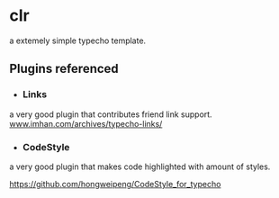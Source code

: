# clr
a extemely simple typecho template.


## Plugins referenced
* ### Links

a very good plugin that contributes friend link support. www.imhan.com/archives/typecho-links/


* ### CodeStyle

a very good plugin that makes code highlighted with amount of styles.

https://github.com/hongweipeng/CodeStyle_for_typecho
